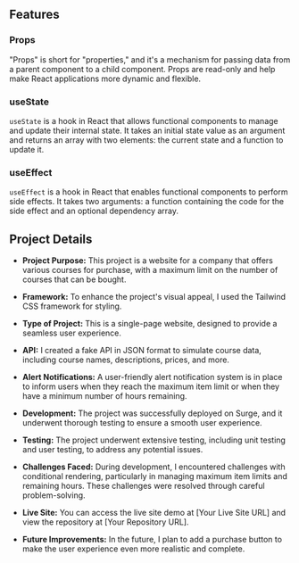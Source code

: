 ## Features

### Props

"Props" is short for "properties," and it's a mechanism for passing data from a
parent component to a child component. Props are read-only and help make React
applications more dynamic and flexible.

### useState

`useState` is a hook in React that allows functional components to manage and
update their internal state. It takes an initial state value as an argument and
returns an array with two elements: the current state and a function to update
it.

### useEffect

`useEffect` is a hook in React that enables functional components to perform
side effects. It takes two arguments: a function containing the code for the
side effect and an optional dependency array.

## Project Details

- **Project Purpose:** This project is a website for a company that offers
  various courses for purchase, with a maximum limit on the number of courses
  that can be bought.

- **Framework:** To enhance the project's visual appeal, I used the Tailwind CSS
  framework for styling.

- **Type of Project:** This is a single-page website, designed to provide a
  seamless user experience.

- **API:** I created a fake API in JSON format to simulate course data,
  including course names, descriptions, prices, and more.

- **Alert Notifications:** A user-friendly alert notification system is in place
  to inform users when they reach the maximum item limit or when they have a
  minimum number of hours remaining.

- **Development:** The project was successfully deployed on Surge, and it
  underwent thorough testing to ensure a smooth user experience.

- **Testing:** The project underwent extensive testing, including unit testing
  and user testing, to address any potential issues.

- **Challenges Faced:** During development, I encountered challenges with
  conditional rendering, particularly in managing maximum item limits and
  remaining hours. These challenges were resolved through careful
  problem-solving.

- **Live Site:** You can access the live site demo at [Your Live Site URL] and
  view the repository at [Your Repository URL].

- **Future Improvements:** In the future, I plan to add a purchase button to
  make the user experience even more realistic and complete.

